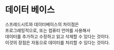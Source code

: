# 데이터 베이스

스프레드시트와 데이터베이스의 차이점은  
프로그래밍적으로, 또는 컴퓨터 언어를 사용해서  
데이터를 추가하고 수정하고 읽고 삭제할 수 있다는 것이다.  
이것의 장점은 자동으로 데이터를 처리할 수 있다는 것이다.  
